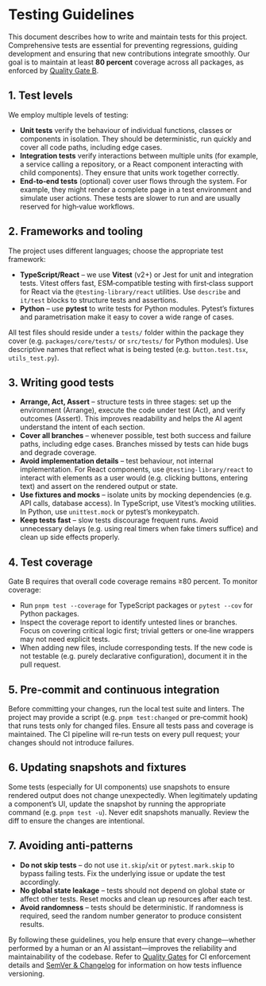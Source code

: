 # Testing Guidelines

This document describes how to write and maintain tests for this project.  Comprehensive tests are essential for preventing regressions, guiding development and ensuring that new contributions integrate smoothly.  Our goal is to maintain at least **80 percent** coverage across all packages, as enforced by [Quality Gate B](quality_gates.md).

## 1. Test levels

We employ multiple levels of testing:

* **Unit tests** verify the behaviour of individual functions, classes or components in isolation.  They should be deterministic, run quickly and cover all code paths, including edge cases.
* **Integration tests** verify interactions between multiple units (for example, a service calling a repository, or a React component interacting with child components).  They ensure that units work together correctly.
* **End‑to‑end tests** (optional) cover user flows through the system.  For example, they might render a complete page in a test environment and simulate user actions.  These tests are slower to run and are usually reserved for high‑value workflows.

## 2. Frameworks and tooling

The project uses different languages; choose the appropriate test framework:

* **TypeScript/React** – we use **Vitest** (v2+) or Jest for unit and integration tests.  Vitest offers fast, ESM‑compatible testing with first‑class support for React via the `@testing-library/react` utilities.  Use `describe` and `it/test` blocks to structure tests and assertions.
* **Python** – use **pytest** to write tests for Python modules.  Pytest’s fixtures and parametrisation make it easy to cover a wide range of cases.

All test files should reside under a `tests/` folder within the package they cover (e.g. `packages/core/tests/` or `src/tests/` for Python modules).  Use descriptive names that reflect what is being tested (e.g. `button.test.tsx`, `utils_test.py`).

## 3. Writing good tests

* **Arrange, Act, Assert** – structure tests in three stages: set up the environment (Arrange), execute the code under test (Act), and verify outcomes (Assert).  This improves readability and helps the AI agent understand the intent of each section.
* **Cover all branches** – whenever possible, test both success and failure paths, including edge cases.  Branches missed by tests can hide bugs and degrade coverage.
* **Avoid implementation details** – test behaviour, not internal implementation.  For React components, use `@testing-library/react` to interact with elements as a user would (e.g. clicking buttons, entering text) and assert on the rendered output or state.
* **Use fixtures and mocks** – isolate units by mocking dependencies (e.g. API calls, database access).  In TypeScript, use Vitest’s mocking utilities.  In Python, use `unittest.mock` or pytest’s monkeypatch.
* **Keep tests fast** – slow tests discourage frequent runs.  Avoid unnecessary delays (e.g. using real timers when fake timers suffice) and clean up side effects properly.

## 4. Test coverage

Gate B requires that overall code coverage remains ≥80 percent.  To monitor coverage:

* Run `pnpm test --coverage` for TypeScript packages or `pytest --cov` for Python packages.
* Inspect the coverage report to identify untested lines or branches.  Focus on covering critical logic first; trivial getters or one‑line wrappers may not need explicit tests.
* When adding new files, include corresponding tests.  If the new code is not testable (e.g. purely declarative configuration), document it in the pull request.

## 5. Pre‑commit and continuous integration

Before committing your changes, run the local test suite and linters.  The project may provide a script (e.g. `pnpm test:changed` or pre‑commit hook) that runs tests only for changed files.  Ensure all tests pass and coverage is maintained.  The CI pipeline will re‑run tests on every pull request; your changes should not introduce failures.

## 6. Updating snapshots and fixtures

Some tests (especially for UI components) use snapshots to ensure rendered output does not change unexpectedly.  When legitimately updating a component’s UI, update the snapshot by running the appropriate command (e.g. `pnpm test -u`).  Never edit snapshots manually.  Review the diff to ensure the changes are intentional.

## 7. Avoiding anti‑patterns

* **Do not skip tests** – do not use `it.skip`/`xit` or `pytest.mark.skip` to bypass failing tests.  Fix the underlying issue or update the test accordingly.
* **No global state leakage** – tests should not depend on global state or affect other tests.  Reset mocks and clean up resources after each test.
* **Avoid randomness** – tests should be deterministic.  If randomness is required, seed the random number generator to produce consistent results.

By following these guidelines, you help ensure that every change—whether performed by a human or an AI assistant—improves the reliability and maintainability of the codebase.  Refer to [Quality Gates](quality_gates.md) for CI enforcement details and [SemVer & Changelog](semver_changelog.md) for information on how tests influence versioning.
